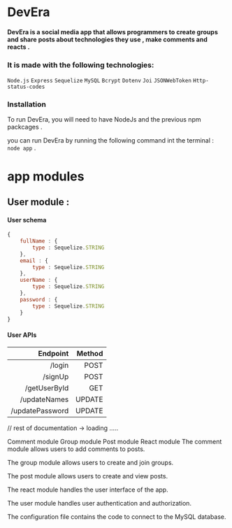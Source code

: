 # DevEra

#### DevEra is a social media app that allows programmers to create groups and share posts about technologies they use , make comments and reacts . 

### It is made with the following technologies:
`Node.js` `Express` `Sequelize` `MySQL` `Bcrypt` `Dotenv` `Joi`  `JSONWebToken` `Http-status-codes`

### Installation
To run DevEra, you will need to have NodeJs and the previous npm packcages .

you can run DevEra by running the following command int the terminal : `node app` .


# app modules 

## User module :

#### User schema 
```JavaScript
{
    fullName : {
        type : Sequelize.STRING
    },
    email : {
        type : Sequelize.STRING
    },
    userName : {
        type : Sequelize.STRING
    },
    password : {
        type : Sequelize.STRING
    }
}
```

#### User APIs
|Endpoint|Method|
|-------:|-----:
|/login|POST|
|/signUp|POST|Get user info|
|/getUserById|GET|
|/updateNames|UPDATE|
|/updatePassword|UPDATE|


// rest of documentation -> loading .....

Comment module
Group module
Post module
React module
The comment module allows users to add comments to posts.

The group module allows users to create and join groups.

The post module allows users to create and view posts.

The react module handles the user interface of the app.

The user module handles user authentication and authorization.

The configuration file contains the code to connect to the MySQL database.

